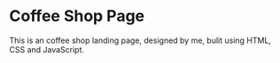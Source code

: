 
# Coffee Shop Page

This is an coffee shop landing page, designed by me, bulit using HTML, CSS and JavaScript.





